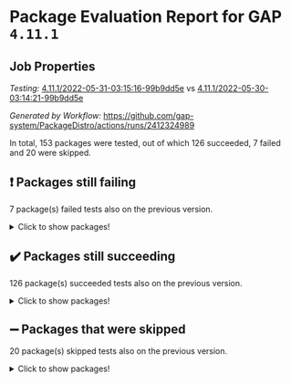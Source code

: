 # Package Evaluation Report for GAP `4.11.1`

## Job Properties

*Testing:* [4.11.1/2022-05-31-03:15:16-99b9dd5e](https://github.com/gap-system/PackageDistro/blob/data/reports/4.11.1/2022-05-31-03:15:16-99b9dd5e) vs [4.11.1/2022-05-30-03:14:21-99b9dd5e](https://github.com/gap-system/PackageDistro/blob/data/reports/4.11.1/2022-05-30-03:14:21-99b9dd5e)

*Generated by Workflow:* https://github.com/gap-system/PackageDistro/actions/runs/2412324989

In total, 153 packages were tested, out of which 126 succeeded, 7 failed and 20 were skipped.

## :exclamation: Packages still failing

7 package(s) failed tests also on the previous version.
<details><summary>Click to show packages!</summary>

- fining 1.4.1 [(failure)](https://github.com/gap-system/PackageDistro/runs/6663615274?check_suite_focus=true)
- francy 1.2.4 [(failure)](https://github.com/gap-system/PackageDistro/runs/6663615566?check_suite_focus=true)
- hap 1.39 [(failure)](https://github.com/gap-system/PackageDistro/runs/6663616097?check_suite_focus=true)
- normalizinterface 1.3.2 [(failure)](https://github.com/gap-system/PackageDistro/runs/6663617449?check_suite_focus=true)
- packagemanager 1.2 [(failure)](https://github.com/gap-system/PackageDistro/runs/6663617638?check_suite_focus=true)
- recog 1.3.2 [(failure)](https://github.com/gap-system/PackageDistro/runs/6663618181?check_suite_focus=true)
- semigroups 4.0.0 [(failure)](https://github.com/gap-system/PackageDistro/runs/6663618345?check_suite_focus=true)
</details>

## :heavy_check_mark: Packages still succeeding

126 package(s) succeeded tests also on the previous version.
<details><summary>Click to show packages!</summary>

- ace 5.4 [(success)](https://github.com/gap-system/PackageDistro/runs/6663613657?check_suite_focus=true)
- aclib 1.3.2 [(success)](https://github.com/gap-system/PackageDistro/runs/6663613701?check_suite_focus=true)
- agt 0.2 [(success)](https://github.com/gap-system/PackageDistro/runs/6663613737?check_suite_focus=true)
- alnuth 3.2.1 [(success)](https://github.com/gap-system/PackageDistro/runs/6663613787?check_suite_focus=true)
- anupq 3.2.6 [(success)](https://github.com/gap-system/PackageDistro/runs/6663613810?check_suite_focus=true)
- atlasrep 2.1.2 [(success)](https://github.com/gap-system/PackageDistro/runs/6663613843?check_suite_focus=true)
- autodoc 2022.03.10 [(success)](https://github.com/gap-system/PackageDistro/runs/6663613873?check_suite_focus=true)
- automata 1.15 [(success)](https://github.com/gap-system/PackageDistro/runs/6663613911?check_suite_focus=true)
- automgrp 1.3.2 [(success)](https://github.com/gap-system/PackageDistro/runs/6663613946?check_suite_focus=true)
- autpgrp 1.10.2 [(success)](https://github.com/gap-system/PackageDistro/runs/6663613972?check_suite_focus=true)
- cap 2022.05-08 [(success)](https://github.com/gap-system/PackageDistro/runs/6663614002?check_suite_focus=true)
- caratinterface 2.3.3 [(success)](https://github.com/gap-system/PackageDistro/runs/6663614041?check_suite_focus=true)
- cddinterface 2020.06.24 [(success)](https://github.com/gap-system/PackageDistro/runs/6663614069?check_suite_focus=true)
- circle 1.6.5 [(success)](https://github.com/gap-system/PackageDistro/runs/6663614099?check_suite_focus=true)
- classicpres 1.22 [(success)](https://github.com/gap-system/PackageDistro/runs/6663614138?check_suite_focus=true)
- cohomolo 1.6.10 [(success)](https://github.com/gap-system/PackageDistro/runs/6663614162?check_suite_focus=true)
- congruence 1.2.4 [(success)](https://github.com/gap-system/PackageDistro/runs/6663614209?check_suite_focus=true)
- corelg 1.56 [(success)](https://github.com/gap-system/PackageDistro/runs/6663614246?check_suite_focus=true)
- crime 1.6 [(success)](https://github.com/gap-system/PackageDistro/runs/6663614305?check_suite_focus=true)
- crisp 1.4.5 [(success)](https://github.com/gap-system/PackageDistro/runs/6663614356?check_suite_focus=true)
- crypting 0.10 [(success)](https://github.com/gap-system/PackageDistro/runs/6663614417?check_suite_focus=true)
- cryst 4.1.24 [(success)](https://github.com/gap-system/PackageDistro/runs/6663614461?check_suite_focus=true)
- crystcat 1.1.9 [(success)](https://github.com/gap-system/PackageDistro/runs/6663614508?check_suite_focus=true)
- ctbllib 1.3.4 [(success)](https://github.com/gap-system/PackageDistro/runs/6663614564?check_suite_focus=true)
- cubefree 1.19 [(success)](https://github.com/gap-system/PackageDistro/runs/6663614605?check_suite_focus=true)
- curlinterface 2.2.2 [(success)](https://github.com/gap-system/PackageDistro/runs/6663614676?check_suite_focus=true)
- cvec 2.7.5 [(success)](https://github.com/gap-system/PackageDistro/runs/6663614728?check_suite_focus=true)
- datastructures 0.2.7 [(success)](https://github.com/gap-system/PackageDistro/runs/6663614774?check_suite_focus=true)
- deepthought 1.0.5 [(success)](https://github.com/gap-system/PackageDistro/runs/6663614832?check_suite_focus=true)
- design 1.7 [(success)](https://github.com/gap-system/PackageDistro/runs/6663614863?check_suite_focus=true)
- difsets 2.3.1 [(success)](https://github.com/gap-system/PackageDistro/runs/6663614925?check_suite_focus=true)
- digraphs 1.5.3 [(success)](https://github.com/gap-system/PackageDistro/runs/6663614968?check_suite_focus=true)
- edim 1.3.5 [(success)](https://github.com/gap-system/PackageDistro/runs/6663615028?check_suite_focus=true)
- example 4.3.1 [(success)](https://github.com/gap-system/PackageDistro/runs/6663615076?check_suite_focus=true)
- factint 1.6.3 [(success)](https://github.com/gap-system/PackageDistro/runs/6663615132?check_suite_focus=true)
- ferret 1.0.7 [(success)](https://github.com/gap-system/PackageDistro/runs/6663615182?check_suite_focus=true)
- fga 1.4.0 [(success)](https://github.com/gap-system/PackageDistro/runs/6663615232?check_suite_focus=true)
- float 1.0.3 [(success)](https://github.com/gap-system/PackageDistro/runs/6663615333?check_suite_focus=true)
- format 1.4.3 [(success)](https://github.com/gap-system/PackageDistro/runs/6663615363?check_suite_focus=true)
- forms 1.2.7 [(success)](https://github.com/gap-system/PackageDistro/runs/6663615385?check_suite_focus=true)
- fplsa 1.2.5 [(success)](https://github.com/gap-system/PackageDistro/runs/6663615446?check_suite_focus=true)
- fr 2.4.8 [(success)](https://github.com/gap-system/PackageDistro/runs/6663615505?check_suite_focus=true)
- fwtree 1.3 [(success)](https://github.com/gap-system/PackageDistro/runs/6663615609?check_suite_focus=true)
- gbnp 1.0.5 [(success)](https://github.com/gap-system/PackageDistro/runs/6663615653?check_suite_focus=true)
- generalizedmorphismsforcap 2022.05-01 [(success)](https://github.com/gap-system/PackageDistro/runs/6663615703?check_suite_focus=true)
- genss 1.6.6 [(success)](https://github.com/gap-system/PackageDistro/runs/6663615742?check_suite_focus=true)
- gradedringforhomalg 2022.03-01 [(success)](https://github.com/gap-system/PackageDistro/runs/6663615781?check_suite_focus=true)
- grape 4.8.5 [(success)](https://github.com/gap-system/PackageDistro/runs/6663615821?check_suite_focus=true)
- groupoids 1.69 [(success)](https://github.com/gap-system/PackageDistro/runs/6663615867?check_suite_focus=true)
- grpconst 2.6.2 [(success)](https://github.com/gap-system/PackageDistro/runs/6663615913?check_suite_focus=true)
- guarana 0.96.3 [(success)](https://github.com/gap-system/PackageDistro/runs/6663615985?check_suite_focus=true)
- guava 3.16 [(success)](https://github.com/gap-system/PackageDistro/runs/6663616049?check_suite_focus=true)
- hapcryst 0.1.14 [(success)](https://github.com/gap-system/PackageDistro/runs/6663616154?check_suite_focus=true)
- hecke 1.5.3 [(success)](https://github.com/gap-system/PackageDistro/runs/6663616205?check_suite_focus=true)
- help 3.5 [(success)](https://github.com/gap-system/PackageDistro/runs/6663616278?check_suite_focus=true)
- idrel 2.43 [(success)](https://github.com/gap-system/PackageDistro/runs/6663616317?check_suite_focus=true)
- images 1.3.1 [(success)](https://github.com/gap-system/PackageDistro/runs/6663616351?check_suite_focus=true)
- intpic 0.2.4 [(success)](https://github.com/gap-system/PackageDistro/runs/6663616386?check_suite_focus=true)
- io 4.7.2 [(success)](https://github.com/gap-system/PackageDistro/runs/6663616432?check_suite_focus=true)
- irredsol 1.4.3 [(success)](https://github.com/gap-system/PackageDistro/runs/6663616463?check_suite_focus=true)
- json 2.1.0 [(success)](https://github.com/gap-system/PackageDistro/runs/6663616506?check_suite_focus=true)
- jupyterkernel 1.4.1 [(success)](https://github.com/gap-system/PackageDistro/runs/6663616545?check_suite_focus=true)
- jupyterviz 1.5.1 [(success)](https://github.com/gap-system/PackageDistro/runs/6663616587?check_suite_focus=true)
- kan 1.34 [(success)](https://github.com/gap-system/PackageDistro/runs/6663616636?check_suite_focus=true)
- kbmag 1.5.9 [(success)](https://github.com/gap-system/PackageDistro/runs/6663616683?check_suite_focus=true)
- laguna 3.9.5 [(success)](https://github.com/gap-system/PackageDistro/runs/6663616732?check_suite_focus=true)
- liealgdb 2.2.1 [(success)](https://github.com/gap-system/PackageDistro/runs/6663616784?check_suite_focus=true)
- liepring 2.6 [(success)](https://github.com/gap-system/PackageDistro/runs/6663616815?check_suite_focus=true)
- liering 2.4.2 [(success)](https://github.com/gap-system/PackageDistro/runs/6663616848?check_suite_focus=true)
- linearalgebraforcap 2022.05-04 [(success)](https://github.com/gap-system/PackageDistro/runs/6663616891?check_suite_focus=true)
- loops 3.4.1 [(success)](https://github.com/gap-system/PackageDistro/runs/6663616913?check_suite_focus=true)
- lpres 1.0.3 [(success)](https://github.com/gap-system/PackageDistro/runs/6663616946?check_suite_focus=true)
- majoranaalgebras 1.4 [(success)](https://github.com/gap-system/PackageDistro/runs/6663616995?check_suite_focus=true)
- mapclass 1.4.5 [(success)](https://github.com/gap-system/PackageDistro/runs/6663617048?check_suite_focus=true)
- matgrp 0.64 [(success)](https://github.com/gap-system/PackageDistro/runs/6663617135?check_suite_focus=true)
- modisom 2.5.2 [(success)](https://github.com/gap-system/PackageDistro/runs/6663617190?check_suite_focus=true)
- modulepresentationsforcap 2022.05-03 [(success)](https://github.com/gap-system/PackageDistro/runs/6663617241?check_suite_focus=true)
- monoidalcategories 2022.05-05 [(success)](https://github.com/gap-system/PackageDistro/runs/6663617292?check_suite_focus=true)
- nconvex 2020.11-04 [(success)](https://github.com/gap-system/PackageDistro/runs/6663617325?check_suite_focus=true)
- nilmat 1.4.1 [(success)](https://github.com/gap-system/PackageDistro/runs/6663617372?check_suite_focus=true)
- nock 1.5 [(success)](https://github.com/gap-system/PackageDistro/runs/6663617411?check_suite_focus=true)
- nq 2.5.8 [(success)](https://github.com/gap-system/PackageDistro/runs/6663617484?check_suite_focus=true)
- numericalsgps 1.3.0 [(success)](https://github.com/gap-system/PackageDistro/runs/6663617518?check_suite_focus=true)
- openmath 11.5.1 [(success)](https://github.com/gap-system/PackageDistro/runs/6663617560?check_suite_focus=true)
- orb 4.8.4 [(success)](https://github.com/gap-system/PackageDistro/runs/6663617612?check_suite_focus=true)
- patternclass 2.4.2 [(success)](https://github.com/gap-system/PackageDistro/runs/6663617668?check_suite_focus=true)
- permut 2.0.4 [(success)](https://github.com/gap-system/PackageDistro/runs/6663617703?check_suite_focus=true)
- polenta 1.3.10 [(success)](https://github.com/gap-system/PackageDistro/runs/6663617745?check_suite_focus=true)
- polymaking 0.8.6 [(success)](https://github.com/gap-system/PackageDistro/runs/6663617784?check_suite_focus=true)
- primgrp 3.4.2 [(success)](https://github.com/gap-system/PackageDistro/runs/6663617831?check_suite_focus=true)
- profiling 2.5.0 [(success)](https://github.com/gap-system/PackageDistro/runs/6663617895?check_suite_focus=true)
- qpa 1.33 [(success)](https://github.com/gap-system/PackageDistro/runs/6663617988?check_suite_focus=true)
- quagroup 1.8.3 [(success)](https://github.com/gap-system/PackageDistro/runs/6663618050?check_suite_focus=true)
- radiroot 2.9 [(success)](https://github.com/gap-system/PackageDistro/runs/6663618096?check_suite_focus=true)
- rcwa 4.6.4 [(success)](https://github.com/gap-system/PackageDistro/runs/6663618130?check_suite_focus=true)
- rds 1.8 [(success)](https://github.com/gap-system/PackageDistro/runs/6663618156?check_suite_focus=true)
- repndecomp 1.2.1 [(success)](https://github.com/gap-system/PackageDistro/runs/6663618231?check_suite_focus=true)
- repsn 3.1.0 [(success)](https://github.com/gap-system/PackageDistro/runs/6663618263?check_suite_focus=true)
- resclasses 4.7.2 [(success)](https://github.com/gap-system/PackageDistro/runs/6663618302?check_suite_focus=true)
- scscp 2.3.1 [(success)](https://github.com/gap-system/PackageDistro/runs/6663618328?check_suite_focus=true)
- sglppow 2.2 [(success)](https://github.com/gap-system/PackageDistro/runs/6663618372?check_suite_focus=true)
- sgpviz 0.999.5 [(success)](https://github.com/gap-system/PackageDistro/runs/6663618394?check_suite_focus=true)
- simpcomp 2.1.14 [(success)](https://github.com/gap-system/PackageDistro/runs/6663618421?check_suite_focus=true)
- singular 2020.12.18 [(success)](https://github.com/gap-system/PackageDistro/runs/6663618446?check_suite_focus=true)
- sla 1.5.3 [(success)](https://github.com/gap-system/PackageDistro/runs/6663618473?check_suite_focus=true)
- smallgrp 1.5 [(success)](https://github.com/gap-system/PackageDistro/runs/6663618523?check_suite_focus=true)
- smallsemi 0.6.13 [(success)](https://github.com/gap-system/PackageDistro/runs/6663618594?check_suite_focus=true)
- sonata 2.9.4 [(success)](https://github.com/gap-system/PackageDistro/runs/6663618669?check_suite_focus=true)
- sophus 1.25 [(success)](https://github.com/gap-system/PackageDistro/runs/6663618744?check_suite_focus=true)
- spinsym 1.5.2 [(success)](https://github.com/gap-system/PackageDistro/runs/6663618827?check_suite_focus=true)
- symbcompcc 1.3.2 [(success)](https://github.com/gap-system/PackageDistro/runs/6663618913?check_suite_focus=true)
- thelma 1.3 [(success)](https://github.com/gap-system/PackageDistro/runs/6663618979?check_suite_focus=true)
- tomlib 1.2.9 [(success)](https://github.com/gap-system/PackageDistro/runs/6663619071?check_suite_focus=true)
- toric 1.9.5 [(success)](https://github.com/gap-system/PackageDistro/runs/6663619101?check_suite_focus=true)
- transgrp 3.6.2 [(success)](https://github.com/gap-system/PackageDistro/runs/6663619132?check_suite_focus=true)
- ugaly 4.0.2 [(success)](https://github.com/gap-system/PackageDistro/runs/6663619162?check_suite_focus=true)
- unipot 1.5 [(success)](https://github.com/gap-system/PackageDistro/runs/6663619190?check_suite_focus=true)
- unitlib 4.1.0 [(success)](https://github.com/gap-system/PackageDistro/runs/6663619221?check_suite_focus=true)
- utils 0.72 [(success)](https://github.com/gap-system/PackageDistro/runs/6663619239?check_suite_focus=true)
- uuid 0.7 [(success)](https://github.com/gap-system/PackageDistro/runs/6663619265?check_suite_focus=true)
- walrus 0.9991 [(success)](https://github.com/gap-system/PackageDistro/runs/6663619313?check_suite_focus=true)
- wedderga 4.10.2 [(success)](https://github.com/gap-system/PackageDistro/runs/6663619357?check_suite_focus=true)
- xmod 2.88 [(success)](https://github.com/gap-system/PackageDistro/runs/6663619402?check_suite_focus=true)
- xmodalg 1.22 [(success)](https://github.com/gap-system/PackageDistro/runs/6663619487?check_suite_focus=true)
- yangbaxter 0.10.0 [(success)](https://github.com/gap-system/PackageDistro/runs/6663619552?check_suite_focus=true)
- zeromqinterface 0.13 [(success)](https://github.com/gap-system/PackageDistro/runs/6663619622?check_suite_focus=true)
</details>

## :heavy_minus_sign: Packages that were skipped

20 package(s) skipped tests also on the previous version.
<details><summary>Click to show packages!</summary>

- 4ti2interface 2022.03-01 [(skipped)](https://github.com/gap-system/PackageDistro/runs/6663541433?check_suite_focus=true)
- browse 1.8.14 [(skipped)](https://github.com/gap-system/PackageDistro/runs/6663541433?check_suite_focus=true)
- examplesforhomalg 2022.03-01 [(skipped)](https://github.com/gap-system/PackageDistro/runs/6663541433?check_suite_focus=true)
- gapdoc 1.6.5 [(skipped)](https://github.com/gap-system/PackageDistro/runs/6663541433?check_suite_focus=true)
- gauss 2022.03-01 [(skipped)](https://github.com/gap-system/PackageDistro/runs/6663541433?check_suite_focus=true)
- gaussforhomalg 2022.03-01 [(skipped)](https://github.com/gap-system/PackageDistro/runs/6663541433?check_suite_focus=true)
- gradedmodules 2022.03-01 [(skipped)](https://github.com/gap-system/PackageDistro/runs/6663541433?check_suite_focus=true)
- homalg 2022.03-01 [(skipped)](https://github.com/gap-system/PackageDistro/runs/6663541433?check_suite_focus=true)
- homalgtocas 2022.03-01 [(skipped)](https://github.com/gap-system/PackageDistro/runs/6663541433?check_suite_focus=true)
- io_forhomalg 2022.03-01 [(skipped)](https://github.com/gap-system/PackageDistro/runs/6663541433?check_suite_focus=true)
- itc 1.5.1 [(skipped)](https://github.com/gap-system/PackageDistro/runs/6663541433?check_suite_focus=true)
- localizeringforhomalg 2022.03-01 [(skipped)](https://github.com/gap-system/PackageDistro/runs/6663541433?check_suite_focus=true)
- matricesforhomalg 2022.04-01 [(skipped)](https://github.com/gap-system/PackageDistro/runs/6663541433?check_suite_focus=true)
- modules 2022.03-01 [(skipped)](https://github.com/gap-system/PackageDistro/runs/6663541433?check_suite_focus=true)
- polycyclic 2.16 [(skipped)](https://github.com/gap-system/PackageDistro/runs/6663541433?check_suite_focus=true)
- ringsforhomalg 2022.04-01 [(skipped)](https://github.com/gap-system/PackageDistro/runs/6663541433?check_suite_focus=true)
- sco 2022.03-01 [(skipped)](https://github.com/gap-system/PackageDistro/runs/6663541433?check_suite_focus=true)
- toolsforhomalg 2022.05-01 [(skipped)](https://github.com/gap-system/PackageDistro/runs/6663541433?check_suite_focus=true)
- toricvarieties 2022.03.23 [(skipped)](https://github.com/gap-system/PackageDistro/runs/6663541433?check_suite_focus=true)
- xgap 4.31 [(skipped)](https://github.com/gap-system/PackageDistro/runs/6663541433?check_suite_focus=true)
</details>

